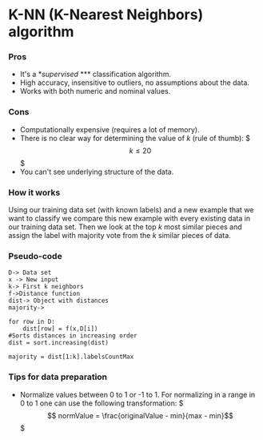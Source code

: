 # K-NN (K-Nearest Neighbors) algorithm

### Pros
+ It's a **supervised* *** classification algorithm.
+ High accuracy, insensitive to outliers, no assumptions about the data.
+ Works with both numeric and nominal values.

### Cons
+ Computationally expensive (requires a lot of memory).
+ There is no clear way for determining the value of *k* (rule of thumb): $$$ k \leq 20$$$
+ You can't see underlying structure of the data.

### How it works
Using our training data set (with known labels) and a new example that we want to classify we compare this new example with every existing data in our  training data set. Then we look at the top *k* most similar pieces and assign the label with majority vote from the *k* similar pieces of data.

### Pseudo-code

```
D-> Data set
x -> New input
k-> First k neighbors
f->Distance function
dist-> Object with distances
majority->

for row in D:
	dist[row] = f(x,D[i])
#Sorts distances in increasing order	
dist = sort.increasing(dist)

majority = dist[1:k].labelsCountMax
```

### Tips for data preparation
+ Normalize values between 0 to 1 or -1  to 1. For normalizing in a range in 0 to 1 one can use the following transformation:
$$$ normValue = \frac{originalValue - min}{max - min}$$$
